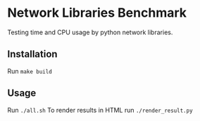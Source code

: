 # Network Libraries Benchmark

Testing time and CPU usage by python network libraries.


## Installation

Run `make build`


## Usage

Run `./all.sh`
To render results in HTML run `./render_result.py`
